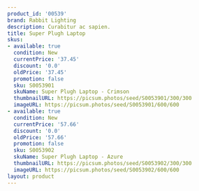 ```yaml
---
product_id: '00539'
brand: Rabbit Lighting
description: Curabitur ac sapien.
title: Super Plugh Laptop
skus:
- available: true
  condition: New
  currentPrice: '37.45'
  discount: '0.0'
  oldPrice: '37.45'
  promotion: false
  sku: S0053901
  skuName: Super Plugh Laptop - Crimson
  thumbnailURL: https://picsum.photos/seed/S0053901/300/300
  imageURL: https://picsum.photos/seed/S0053901/600/600
- available: true
  condition: New
  currentPrice: '57.66'
  discount: '0.0'
  oldPrice: '57.66'
  promotion: false
  sku: S0053902
  skuName: Super Plugh Laptop - Azure
  thumbnailURL: https://picsum.photos/seed/S0053902/300/300
  imageURL: https://picsum.photos/seed/S0053902/600/600
layout: product
---
```

